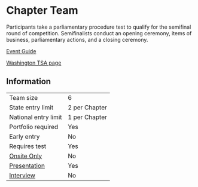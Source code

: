 # Chapter Team

Participants take a parliamentary procedure test to qualify for
the semifinal round of competition. Semifinalists conduct an
opening ceremony, items of business, parliamentary actions,
and a closing ceremony.

[Event Guide](https://lwsd.sharepoint.com/:b:/r/sites/GR-JHS-TechnologyStudentAssociation-SCA/Shared%20Documents/23-24/Competition/Event%20Guides/HS%20-%20Chapter%20Team.pdf)

[Washington TSA page](https://www.washingtontsa.org/high-school-events/chapter-team)

## Information

|                         |               |
| ----------------------- | ------------- |
| Team size               | 6             |
| State entry limit       | 2 per Chapter |
| National entry limit    | 1 per Chapter |
| Portfolio required      | Yes           |
| Early entry             | No            |
| Requires test           | Yes           |
| [Onsite Only](/#terms)  | No            |
| [Presentation](/#terms) | Yes           |
| [Interview](/#terms)    | No            |
